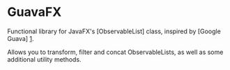 GuavaFX
=======

Functional library for JavaFX's [ObservableList] class, inspired by [Google Guava] [1].

Allows you to transform, filter and concat ObservableLists, as well as some additional utility methods.

[1]: http://docs.oracle.com/javafx/2/api/javafx/collections/ObservableList.html        "Observable List JavaDoc"
[2]: https://code.google.com/p/guava-libraries/        "Google Guava home"
